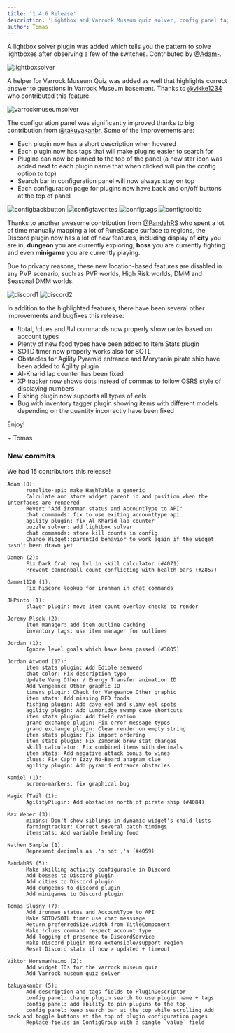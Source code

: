```yaml
---
title: '1.4.6 Release'
description: 'Lightbox and Varrock Museum quiz solver, config panel tags and favorites, Discord bosses & minigames'
author: Tomas
---
```


A lightbox solver plugin was added which tells you the pattern to solve lightboxes after
observing a few of the switches. Contributed by [@Adam-](https://github.com/Adam-).

![lightboxsolver](/img/blog/1.4.6-Release/lightboxsolver.png)

A helper for Varrock Museum Quiz was added as well that highlights correct answer to
questions in Varrock Museum basement. Thanks to [@vikke1234](https://github.com/vikke1234)
who contributed this feature.

![varrockmuseumsolver](/img/blog/1.4.6-Release/varrockmuseumsolver.png)

The configuration panel was significantly improved thanks to big contribution from
[@takuyakanbr](https://github.com/takuyakanbr). Some of the improvements are:

- Each plugin now has a short description when hovered
- Each plugin now has tags that will make plugins easier to search for
- Plugins can now be pinned to the top of the panel (a new star icon was added next to each plugin name
  that when clicked will pin the config option to top)
- Search bar in configuration panel will now always stay on top
- Each configuration page for plugins now have back and on/off buttons at the top of panel

![configbackbutton](/img/blog/1.4.6-Release/configbackbutton.png)
![configfavorites](/img/blog/1.4.6-Release/configfavorites.png)
![configtags](/img/blog/1.4.6-Release/configtags.png)
![configtooltip](/img/blog/1.4.6-Release/configtooltip.png)

Thanks to another awesome contribution from [@PandahRS](https://github.com/PandahRS) who spent
a lot of time manually mapping a lot of RuneScape surface to regions, the Discord plugin now has
a lot of new features, including display of **city** you are in, **dungeon** you are currently
exploring, **boss** you are currently fighting and even **minigame** you are currently playing.

Due to privacy reasons, these new location-based features are disabled in any PVP scenario, such
as PVP worlds, High Risk worlds, DMM and Seasonal DMM worlds.

![discord1](/img/blog/1.4.6-Release/discord1.png)
![discord2](/img/blog/1.4.6-Release/discord2.png)

In addition to the highlighted features, there have been several other improvements and bugfixes this release:

- !total, !clues and !lvl commands now properly show ranks based on account types
- Plenty of new food types have been added to Item Stats plugin
- SOTD timer now properly works also for SOTL
- Obstacles for Agility Pyramid entrance and Morytania pirate ship have been added to Agility plugin
- Al-Kharid lap counter has been fixed
- XP tracker now shows dots instead of commas to follow OSRS style of displaying numbers
- Fishing plugin now supports all types of eels
- Bug with inventory tagger plugin showing items with different models depending on the quantity
  incorrectly have been fixed

Enjoy!

~ Tomas

### New commits

We had 15 contributors this release!

```
Adam (8):
      runelite-api: make HashTable a generic
      Calculate and store widget parent id and position when the interfaces are rendered
      Revert "Add ironman status and AccountType to API"
      chat commands: fix to use exiting accounttype api
      agility plugin: fix Al Kharid lap counter
      puzzle solver: add lightbox solver
      chat commands: store kill counts in config
      Change Widget::parentId behavior to work again if the widget hasn't been drawn yet

Damen (2):
      Fix Dark Crab req lvl in skill calculator (#4071)
      Prevent cannonball count conflicting with health bars (#2857)

Gamer1120 (1):
      Fix hiscore lookup for ironman in chat commands

JHPinto (1):
      slayer plugin: move item count overlay checks to render

Jeremy Plsek (2):
      item manager: add item outline caching
      inventory tags: use item manager for outlines

Jordan (1):
      Ignore level goals which have been passed (#3805)

Jordan Atwood (17):
      item stats plugin: Add Edible seaweed
      chat color: Fix description typo
      Update Veng Other / Energy Transfer animation ID
      Add Vengeance Other graphic ID
      timers plugin: Check for Vengeance Other graphic
      item stats: Add missing RFD foods
      fishing plugin: Add cave eel and slimy eel spots
      agility plugin: Add Lumbridge swamp cave shortcuts
      item stats plugin: Add field ration
      grand exchange plugin: Fix error message typos
      grand exchange plugin: Clear render on empty string
      item stats plugin: Fix import ordering
      item stats plugin: Fix Zamorak brew stat changes
      skill calculator: Fix combined items with decimals
      item stats: Add negative attack bonus to wines
      clues: Fix Cap'n Izzy No-Beard anagram clue
      agility plugin: Add pyramid entrance obstacles

Kamiel (1):
      screen-markers: fix graphical bug

Magic fTail (1):
      AgilityPlugin: Add obstacles north of pirate ship (#4084)

Max Weber (3):
      mixins: Don't show siblings in dynamic widget's child lists
      farmingtracker: Correct several patch timings
      itemstats: Add variable healing food

Nathen Sample (1):
      Represent decimals as .'s not ,'s (#4059)

PandahRS (5):
      Make skilling activity configurable in Discord
      Add bosses to Discord plugin
      Add cities to Discord plugin
      Add dungeons to discord plugin
      Add minigames to Discord plugin

Tomas Slusny (7):
      Add ironman status and AccountType to API
      Make SOTD/SOTL timer use chat messsage
      Return preferredSize.width from TitleComponent
      Make !clues command respect account type
      Add logging of presence to DiscordService
      Make Discord plugin more extensible/support region
      Reset Discord state if now > updated + timeout

Viktor Horsmanheimo (2):
      Add widget IDs for the varrock museum quiz
      Add Varrock museum quiz solver

takuyakanbr (5):
      Add description and tags fields to PluginDescriptor
      config panel: change plugin search to use plugin name + tags
      config panel: add ability to pin plugins to the top
      config panel: keep search bar at the top while scrolling Add back and toggle buttons at the top of plugin configuration pages
      Replace fields in ConfigGroup with a single `value` field
```
